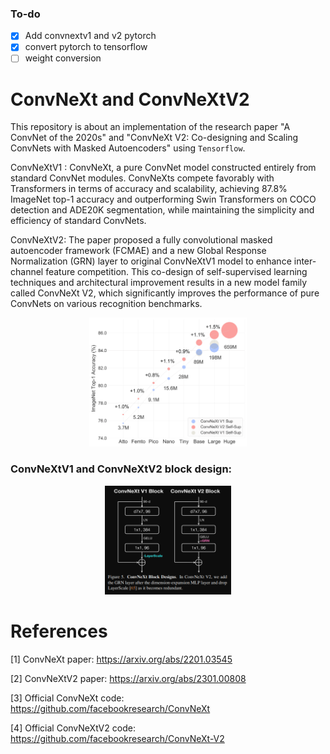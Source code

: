 ### To-do
- [x] Add convnextv1 and v2 pytorch
- [x] convert pytorch to tensorflow
- [ ] weight conversion

# ConvNeXt and ConvNeXtV2

This repository is about an implementation of the research paper "A ConvNet of the 2020s" and "ConvNeXt V2: Co-designing and Scaling ConvNets with Masked Autoencoders" using `Tensorflow`.

ConvNeXtV1 : ConvNeXt, a pure ConvNet model constructed entirely from standard ConvNet modules. ConvNeXts compete favorably with Transformers in terms of accuracy and scalability, achieving 87.8% ImageNet top-1 accuracy and outperforming Swin Transformers on COCO detection and ADE20K segmentation, while maintaining the simplicity and efficiency of standard ConvNets.

ConvNeXtV2: The paper proposed a fully convolutional masked autoencoder framework (FCMAE) and a new Global Response Normalization (GRN) layer to original ConvNeXtV1 model to enhance inter-channel feature competition. This co-design of self-supervised learning techniques and architectural improvement results in a new model family called ConvNeXt V2, which significantly improves the performance of pure ConvNets on various recognition benchmarks.

<p align="center">
<img src="https://github.com/IMvision12/ConvNeXt-tf/blob/main/img/model_scaling.png" width=50% height=50%
class="right">
</p>

### ConvNeXtV1 and ConvNeXtV2 block design:

<p align="center">
<img src="https://github.com/IMvision12/ConvNeXt-tf/blob/main/img/Capture.PNG" width=40% height=40%
class="right">
</p>

# References

[1] ConvNeXt paper: https://arxiv.org/abs/2201.03545

[2] ConvNeXtV2 paper: https://arxiv.org/abs/2301.00808

[3] Official ConvNeXt code: https://github.com/facebookresearch/ConvNeXt

[4] Official ConvNeXtV2 code: https://github.com/facebookresearch/ConvNeXt-V2
